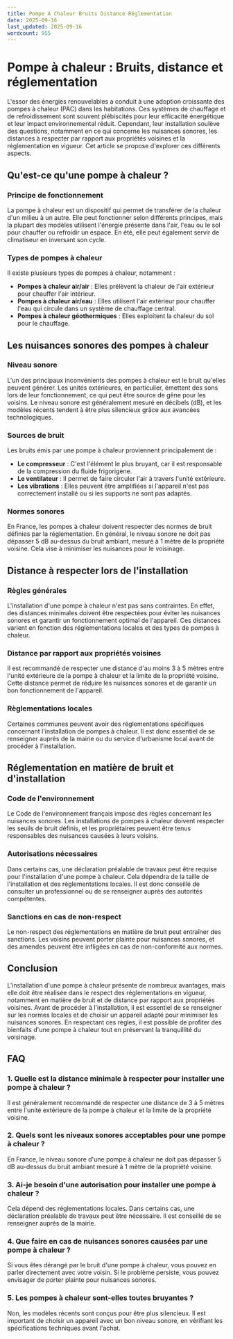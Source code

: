 ```yaml
---
title: Pompe A Chaleur Bruits Distance Réglementation
date: 2025-09-16
last_updated: 2025-09-16
wordcount: 955
---
```


# Pompe à chaleur : Bruits, distance et réglementation

L'essor des énergies renouvelables a conduit à une adoption croissante des pompes à chaleur (PAC) dans les habitations. Ces systèmes de chauffage et de refroidissement sont souvent plébiscités pour leur efficacité énergétique et leur impact environnemental réduit. Cependant, leur installation soulève des questions, notamment en ce qui concerne les nuisances sonores, les distances à respecter par rapport aux propriétés voisines et la réglementation en vigueur. Cet article se propose d'explorer ces différents aspects.

## Qu'est-ce qu'une pompe à chaleur ?

### Principe de fonctionnement

La pompe à chaleur est un dispositif qui permet de transférer de la chaleur d'un milieu à un autre. Elle peut fonctionner selon différents principes, mais la plupart des modèles utilisent l'énergie présente dans l'air, l'eau ou le sol pour chauffer ou refroidir un espace. En été, elle peut également servir de climatiseur en inversant son cycle.

### Types de pompes à chaleur

Il existe plusieurs types de pompes à chaleur, notamment :

- **Pompes à chaleur air/air** : Elles prélèvent la chaleur de l'air extérieur pour chauffer l'air intérieur.
- **Pompes à chaleur air/eau** : Elles utilisent l'air extérieur pour chauffer l'eau qui circule dans un système de chauffage central.
- **Pompes à chaleur géothermiques** : Elles exploitent la chaleur du sol pour le chauffage.

## Les nuisances sonores des pompes à chaleur

### Niveau sonore

L'un des principaux inconvénients des pompes à chaleur est le bruit qu'elles peuvent générer. Les unités extérieures, en particulier, émettent des sons lors de leur fonctionnement, ce qui peut être source de gêne pour les voisins. Le niveau sonore est généralement mesuré en décibels (dB), et les modèles récents tendent à être plus silencieux grâce aux avancées technologiques.

### Sources de bruit

Les bruits émis par une pompe à chaleur proviennent principalement de :

- **Le compresseur** : C'est l'élément le plus bruyant, car il est responsable de la compression du fluide frigorigène.
- **Le ventilateur** : Il permet de faire circuler l'air à travers l'unité extérieure.
- **Les vibrations** : Elles peuvent être amplifiées si l'appareil n'est pas correctement installé ou si les supports ne sont pas adaptés.

### Normes sonores

En France, les pompes à chaleur doivent respecter des normes de bruit définies par la réglementation. En général, le niveau sonore ne doit pas dépasser 5 dB au-dessus du bruit ambiant, mesuré à 1 mètre de la propriété voisine. Cela vise à minimiser les nuisances pour le voisinage.

## Distance à respecter lors de l'installation

### Règles générales

L'installation d'une pompe à chaleur n'est pas sans contraintes. En effet, des distances minimales doivent être respectées pour éviter les nuisances sonores et garantir un fonctionnement optimal de l'appareil. Ces distances varient en fonction des réglementations locales et des types de pompes à chaleur.

### Distance par rapport aux propriétés voisines

Il est recommandé de respecter une distance d'au moins 3 à 5 mètres entre l'unité extérieure de la pompe à chaleur et la limite de la propriété voisine. Cette distance permet de réduire les nuisances sonores et de garantir un bon fonctionnement de l'appareil.

### Règlementations locales

Certaines communes peuvent avoir des réglementations spécifiques concernant l'installation de pompes à chaleur. Il est donc essentiel de se renseigner auprès de la mairie ou du service d'urbanisme local avant de procéder à l'installation.

## Réglementation en matière de bruit et d'installation

### Code de l'environnement

Le Code de l'environnement français impose des règles concernant les nuisances sonores. Les installations de pompes à chaleur doivent respecter les seuils de bruit définis, et les propriétaires peuvent être tenus responsables des nuisances causées à leurs voisins.

### Autorisations nécessaires

Dans certains cas, une déclaration préalable de travaux peut être requise pour l'installation d'une pompe à chaleur. Cela dépendra de la taille de l'installation et des réglementations locales. Il est donc conseillé de consulter un professionnel ou de se renseigner auprès des autorités compétentes.

### Sanctions en cas de non-respect

Le non-respect des réglementations en matière de bruit peut entraîner des sanctions. Les voisins peuvent porter plainte pour nuisances sonores, et des amendes peuvent être infligées en cas de non-conformité aux normes.

## Conclusion

L'installation d'une pompe à chaleur présente de nombreux avantages, mais elle doit être réalisée dans le respect des réglementations en vigueur, notamment en matière de bruit et de distance par rapport aux propriétés voisines. Avant de procéder à l'installation, il est essentiel de se renseigner sur les normes locales et de choisir un appareil adapté pour minimiser les nuisances sonores. En respectant ces règles, il est possible de profiter des bienfaits d'une pompe à chaleur tout en préservant la tranquillité du voisinage.

## FAQ

### 1. Quelle est la distance minimale à respecter pour installer une pompe à chaleur ?

Il est généralement recommandé de respecter une distance de 3 à 5 mètres entre l'unité extérieure de la pompe à chaleur et la limite de la propriété voisine.

### 2. Quels sont les niveaux sonores acceptables pour une pompe à chaleur ?

En France, le niveau sonore d'une pompe à chaleur ne doit pas dépasser 5 dB au-dessus du bruit ambiant mesuré à 1 mètre de la propriété voisine.

### 3. Ai-je besoin d'une autorisation pour installer une pompe à chaleur ?

Cela dépend des réglementations locales. Dans certains cas, une déclaration préalable de travaux peut être nécessaire. Il est conseillé de se renseigner auprès de la mairie.

### 4. Que faire en cas de nuisances sonores causées par une pompe à chaleur ?

Si vous êtes dérangé par le bruit d'une pompe à chaleur, vous pouvez en parler directement avec votre voisin. Si le problème persiste, vous pouvez envisager de porter plainte pour nuisances sonores.

### 5. Les pompes à chaleur sont-elles toutes bruyantes ?

Non, les modèles récents sont conçus pour être plus silencieux. Il est important de choisir un appareil avec un bon niveau sonore, en vérifiant les spécifications techniques avant l'achat.